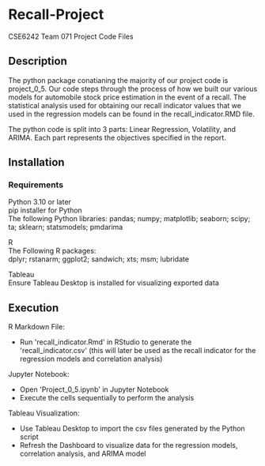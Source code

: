 # Recall-Project
CSE6242 Team 071 Project Code Files

## Description
The python package conatianing the majority of our project code is project_0_5. Our code steps through the process of how we built our various models for automobile stock price estimation in the event of a recall. The statistical analysis used for obtaining our recall indicator values that we used in the regression models can be found in the recall_indicator.RMD file.

The python code is split into 3 parts: Linear Regression, Volatility, and ARIMA. Each part represents the objectives specified in the report.

## Installation
### Requirements
Python 3.10 or later  
pip installer for Python  
The following Python libraries: pandas; numpy; matplotlib; seaborn; scipy; ta; sklearn; statsmodels; pmdarima

R  
The Following R packages:  
dplyr; rstanarm; ggplot2; sandwich; xts; msm; lubridate

Tableau  
Ensure Tableau Desktop is installed for visualizing exported data

## Execution
R Markdown File:
  * Run 'recall_indicator.Rmd' in RStudio to generate the 'recall_indicator.csv' (this will later be used as the recall indicator for the regression models and correlation analysis)

Jupyter Notebook:
  * Open 'Project_0_5.ipynb' in Jupyter Notebook
  * Execute the cells sequentially to perform the analysis

Tableau Visualization:
  * Use Tableau Desktop to import the csv files generated by the Python script
  * Refresh the Dashboard to visualize data for the regression models, correlation analysis, and ARIMA model
